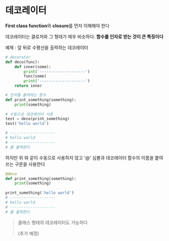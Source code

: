 # 데코레이터

**First class function**와 **closure**를 먼저 이해해야 한다

데코레이터는 클로저와 그 형태가 매우 비슷하다. **함수를 인자로 받는 것이 큰 특징이다**

예제 : 앞 뒤로 수평선을 출력하는 데코레이터

~~~python
# decorator
def deco(func):
    def inner(some):
        print('--------------------')
        func(some)
        print('--------------------')
    return inner

# 인자를 출력하는 함수
def print_something(something):
    print(something)
    
# 수동으로 데코레이터 사용
test = deco(print_something)
test('hello world')

# --------------------
# hello world
# --------------------
# 를 출력한다
~~~

하지만 위 와 같이 수동으로 사용하지 않고 '@' 심볼과 데코레이터 함수의 이름을 붙여쓰는 구문을 사용한다

~~~python
@deco
def print_something(something):
    print(something)
    
print_something('hello world')
# --------------------
# hello world
# --------------------
# 를 출력한다
~~~

> 클래스 형태의 데코레이터도 가능하다
>
> (추가 예정)